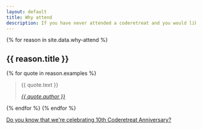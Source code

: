 ```yaml
---
layout: default
title: Why attend
description: If you have never attended a coderetreat and you would like to know the reason why it's so special
---
```


<div class="posts-container">

{% for reason in site.data.why-attend %}
<h2>{{ reason.title }}</h2>

{% for quote in reason.examples %}
<blockquote class="quote">
  <p class="first">{{ quote.text }}</p>
  <cite><a href="{{ quote.url }}">{{ quote.author }}</a></cite>
</blockquote>
{% endfor %}
{% endfor %}

<p class="last-section">
    <a href="{% link pages/10-years/index.md %}">Do you know that we're celebrating 10th Coderetreat Anniversary?</a>
</p>

</div>
